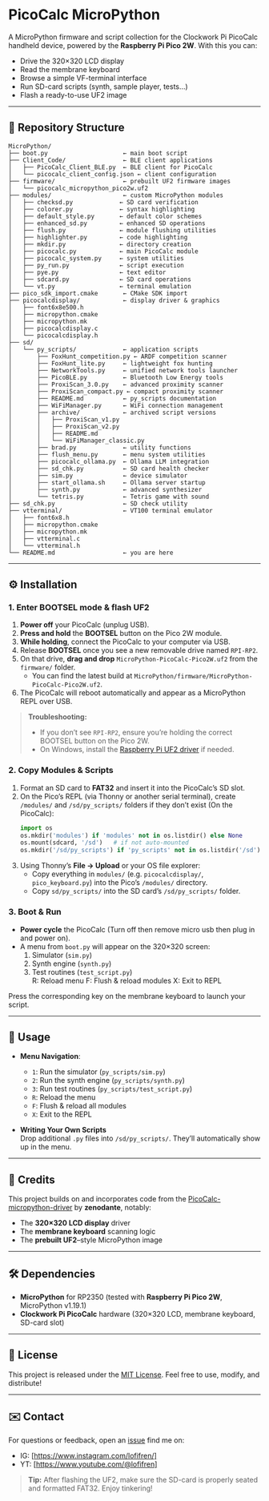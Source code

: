 # PicoCalc MicroPython

A MicroPython firmware and script collection for the Clockwork Pi PicoCalc handheld device, powered by the **Raspberry Pi Pico 2W**. With this you can:

- Drive the 320×320 LCD display  
- Read the membrane keyboard  
- Browse a simple VF-terminal interface  
- Run SD-card scripts (synth, sample player, tests…)  
- Flash a ready-to-use UF2 image  

---

## 📂 Repository Structure

```
MicroPython/
├── boot.py                     ← main boot script
├── Client_Code/                ← BLE client applications
│   ├── PicoCalc_Client_BLE.py  ← BLE client for PicoCalc
│   └── picocalc_client_config.json ← client configuration
├── firmware/                   ← prebuilt UF2 firmware images
│   └── picocalc_micropython_pico2w.uf2
├── modules/                    ← custom MicroPython modules
│   ├── checksd.py             ← SD card verification
│   ├── colorer.py             ← syntax highlighting
│   ├── default_style.py       ← default color schemes
│   ├── enhanced_sd.py         ← enhanced SD operations
│   ├── flush.py               ← module flushing utilities
│   ├── highlighter.py         ← code highlighting
│   ├── mkdir.py               ← directory creation
│   ├── picocalc.py            ← main PicoCalc module
│   ├── picocalc_system.py     ← system utilities
│   ├── py_run.py              ← script execution
│   ├── pye.py                 ← text editor
│   ├── sdcard.py              ← SD card operations
│   └── vt.py                  ← terminal emulation
├── pico_sdk_import.cmake       ← CMake SDK import
├── picocalcdisplay/            ← display driver & graphics
│   ├── font6x8e500.h
│   ├── micropython.cmake
│   ├── micropython.mk
│   ├── picocalcdisplay.c
│   └── picocalcdisplay.h
├── sd/
│   └── py_scripts/             ← application scripts
│       ├── FoxHunt_competition.py ← ARDF competition scanner
│       ├── FoxHunt_lite.py     ← lightweight fox hunting
│       ├── NetworkTools.py     ← unified network tools launcher
│       ├── PicoBLE.py          ← Bluetooth Low Energy tools
│       ├── ProxiScan_3.0.py    ← advanced proximity scanner
│       ├── ProxiScan_compact.py ← compact proximity scanner
│       ├── README.md           ← py_scripts documentation
│       ├── WiFiManager.py      ← WiFi connection management
│       ├── archive/            ← archived script versions
│       │   ├── ProxiScan_v1.py
│       │   ├── ProxiScan_v2.py
│       │   ├── README.md
│       │   └── WiFiManager_classic.py
│       ├── brad.py             ← utility functions
│       ├── flush_menu.py       ← menu system utilities
│       ├── picocalc_ollama.py  ← Ollama LLM integration
│       ├── sd_chk.py           ← SD card health checker
│       ├── sim.py              ← device simulator
│       ├── start_ollama.sh     ← Ollama server startup
│       ├── synth.py            ← advanced synthesizer
│       └── tetris.py           ← Tetris game with sound
├── sd_chk.py                   ← SD check utility
├── vtterminal/                 ← VT100 terminal emulator
│   ├── font6x8.h
│   ├── micropython.cmake
│   ├── micropython.mk
│   ├── vtterminal.c
│   └── vtterminal.h
└── README.md                   ← you are here
```

---

## ⚙️ Installation

### 1. Enter BOOTSEL mode & flash UF2

1. **Power off** your PicoCalc (unplug USB).  
2. **Press and hold** the **BOOTSEL** button on the Pico 2W module.  
3. **While holding**, connect the PicoCalc to your computer via USB.  
4. Release **BOOTSEL** once you see a new removable drive named `RPI-RP2`.  
5. On that drive, **drag and drop** `MicroPython-PicoCalc-Pico2W.uf2` from the `firmware/` folder.  
   - You can find the latest build at `MicroPython/firmware/MicroPython-PicoCalc-Pico2W.uf2`.  
6. The PicoCalc will reboot automatically and appear as a MicroPython REPL over USB.

> **Troubleshooting:**
> - If you don’t see `RPI-RP2`, ensure you’re holding the correct BOOTSEL button on the Pico 2W.
> - On Windows, install the [Raspberry Pi UF2 driver](https://raspberrypi.org/software) if needed.

### 2. Copy Modules & Scripts

1. Format an SD card to **FAT32** and insert it into the PicoCalc’s SD slot.  
2. On the Pico’s REPL (via Thonny or another serial terminal), create `/modules/` and `/sd/py_scripts/` folders if they don’t exist (On the PicoCalc):
   ```python
   import os
   os.mkdir('modules') if 'modules' not in os.listdir() else None
   os.mount(sdcard, '/sd')   # if not auto-mounted
   os.mkdir('/sd/py_scripts') if 'py_scripts' not in os.listdir('/sd') else None
   ```
3. Using Thonny’s **File → Upload** or your OS file explorer:
   - Copy everything in `modules/` (e.g. `picocalcdisplay/`, `pico_keyboard.py`) into the Pico’s `/modules/` directory.  
   - Copy `sd/py_scripts/` into the SD card’s `/sd/py_scripts/` folder.

### 3. Boot & Run

- **Power cycle** the PicoCalc (Turn off then remove micro usb then plug in and power on).  
- A menu from `boot.py` will appear on the 320×320 screen:  
  1. Simulator (`sim.py`)  
  2. Synth engine (`synth.py`)  
  3. Test routines (`test_script.py`)  
  R: Reload menu  F: Flush & reload modules  X: Exit to REPL

Press the corresponding key on the membrane keyboard to launch your script.

---

## 🚀 Usage

- **Menu Navigation**:  
  - `1`: Run the simulator (`py_scripts/sim.py`)  
  - `2`: Run the synth engine (`py_scripts/synth.py`)  
  - `3`: Run test routines (`py_scripts/test_script.py`)  
  - `R`: Reload the menu  
  - `F`: Flush & reload all modules  
  - `X`: Exit to the REPL  

- **Writing Your Own Scripts**  
  Drop additional `.py` files into `/sd/py_scripts/`. They’ll automatically show up in the menu.

---

## 🙏 Credits

This project builds on and incorporates code from the [PicoCalc-micropython-driver](https://github.com/zenodante/PicoCalc-micropython-driver/tree/main) by **zenodante**, notably:

- The **320×320 LCD display** driver  
- The **membrane keyboard** scanning logic  
- The **prebuilt UF2**–style MicroPython image  

---

## 🛠️ Dependencies

- **MicroPython** for RP2350 (tested with **Raspberry Pi Pico 2W**, MicroPython v1.19.1)  
- **Clockwork Pi PicoCalc** hardware (320×320 LCD, membrane keyboard, SD-card slot)  

---

## 📄 License

This project is released under the [MIT License](LICENSE). Feel free to use, modify, and distribute!

---

## ✉️ Contact

For questions or feedback, open an [issue](https://github.com/LofiFren/PicoCalc/issues) find me on: 
- IG: [https://www.instagram.com/lofifren/]
- YT: [https://www.youtube.com/@lofifren]

> **Tip:** After flashing the UF2, make sure the SD-card is properly seated and formatted FAT32. Enjoy tinkering!


